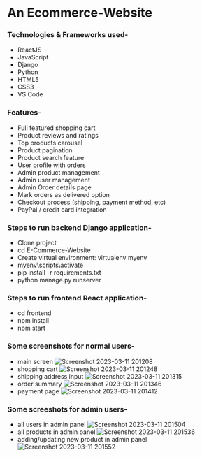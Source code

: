 # An Ecommerce-Website

<h3>Technologies & Frameworks used-</h3>

* ReactJS
* JavaScript
* Django
* Python
* HTML5
* CSS3
* VS Code

<h3>Features-</h3>

* Full featured shopping cart
* Product reviews and ratings
* Top products carousel
* Product pagination
* Product search feature
* User profile with orders
* Admin product management
* Admin user management
* Admin Order details page
* Mark orders as delivered option
* Checkout process (shipping, payment method, etc)
* PayPal / credit card integration


<h3>Steps to run backend Django application-</h3>

* Clone project
* cd E-Commerce-Website
* Create virtual environment: virtualenv myenv
* myenv\scripts\activate
* pip install -r requirements.txt
* python manage.py runserver

<h3>Steps to run frontend React application-</h3>

* cd frontend
* npm install
* npm start

<h3>Some screenshots for normal users-</h3>

* main screen
![Screenshot 2023-03-11 201208](https://user-images.githubusercontent.com/66079152/224491106-ec443e8d-5a6e-4dd2-9088-800e91de8215.png)
* shopping cart
![Screenshot 2023-03-11 201248](https://user-images.githubusercontent.com/66079152/224491116-d28a6de6-e14b-45d6-878e-d803a5bba71e.png)
* shipping address input
![Screenshot 2023-03-11 201315](https://user-images.githubusercontent.com/66079152/224491122-17b4a0ca-c8a8-461d-af7c-5b5c60c9f81e.png)
* order summary
![Screenshot 2023-03-11 201346](https://user-images.githubusercontent.com/66079152/224491127-0e2c90af-5091-41ba-919b-fdf4aa2c1719.png)
* payment page
![Screenshot 2023-03-11 201412](https://user-images.githubusercontent.com/66079152/224491149-051d8a16-9883-4498-83b4-fa0c5a891cbf.png)

<h3>Some screeshots for admin users-</h3>

* all users in admin panel
![Screenshot 2023-03-11 201504](https://user-images.githubusercontent.com/66079152/224491178-f3c9cbdb-1255-486f-b11a-9c0828362b1b.png)
* all products in admin panel
![Screenshot 2023-03-11 201536](https://user-images.githubusercontent.com/66079152/224491181-f8f87052-ed38-4753-bc35-692384c8fb60.png)
* adding/updating new product in admin panel
![Screenshot 2023-03-11 201552](https://user-images.githubusercontent.com/66079152/224491183-889e94b6-94cd-4f87-9756-2f3c43afb05c.png)
